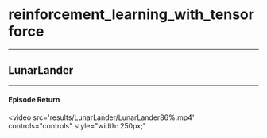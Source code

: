 # reinforcement_learning_with_tensorforce

---
## LunarLander
---

#### Episode Return


<video src='results/LunarLander/LunarLander86%.mp4' controls="controls" style="width: 250px;" </video>
